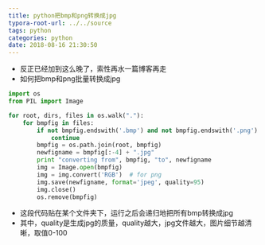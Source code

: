 ```yaml
---
title: python把bmp和png转换成jpg
typora-root-url: ../../source
tags: python
categories: python
date: 2018-08-16 21:30:50
---
```


- 反正已经加到这么晚了，索性再水一篇博客再走
- 如何把bmp和png批量转换成jpg

```python
import os
from PIL import Image

for root, dirs, files in os.walk("."):
    for bmpfig in files:
        if not bmpfig.endswith('.bmp') and not bmpfig.endswith('.png'):
            continue
        bmpfig = os.path.join(root, bmpfig)
        newfigname = bmpfig[:-4] + ".jpg"
        print "converting from", bmpfig, "to", newfigname
        img = Image.open(bmpfig)
        img = img.convert('RGB')  # for png
        img.save(newfigname, format='jpeg', quality=95)
        img.close()
        os.remove(bmpfig)
```

- 这段代码贴在某个文件夹下，运行之后会递归地把所有bmp转换成jpg
- 其中，quality是生成jpg的质量，quality越大，jpg文件越大，图片细节越清晰，取值0-100